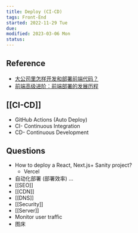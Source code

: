 ```yaml
---
title: Deploy (CI-CD)
tags: Front-End    
started: 2022-11-29 Tue
due: 
modified: 2023-03-06 Mon
status: 
---
```

## Reference

- [大公司里怎样开发和部署前端代码？](https://link.juejin.cn?target=https%3A%2F%2Fwww.zhihu.com%2Fquestion%2F20790576 "https://www.zhihu.com/question/20790576")
- [前端高级进阶：前端部署的发展历程](https://juejin.cn/post/6844904086823780366 "https://juejin.cn/post/6844904086823780366")
## [[CI-CD]] 
- GitHub Actions (Auto Deploy)
- CI- Continuous Integration
- CD- Continuous Development
## Questions
- How to deploy a React, Next.js+ Sanity project?
	- Vercel
- 自动化部署 (部署效率) ...
- [[SEO]]
- [[CDN]]
- [[DNS]] 
- [[Security]]
- [[Server]]
- Monitor user traffic
- 图床 